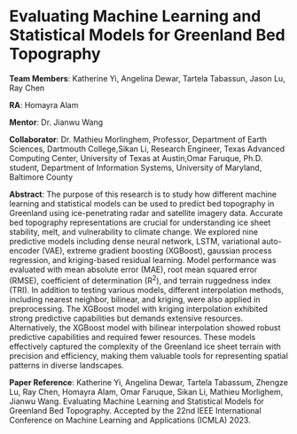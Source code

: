 
# **Evaluating Machine Learning and Statistical Models for Greenland Bed Topography**

**Team Members**: Katherine Yi, Angelina Dewar, Tartela Tabassun, Jason Lu, Ray Chen


**RA**: Homayra Alam

**Mentor**: Dr. Jianwu Wang

**Collaborator**: Dr. Mathieu Morlinghem, Professor, Department of Earth Sciences, Dartmouth College,Sikan Li, Research Engineer, Texas Advanced Computing Center, University of Texas at Austin,Omar Faruque, Ph.D. student, Department of Information Systems, University of Maryland, Baltimore County

**Abstract**: 
The purpose of this research is to study how different machine learning and statistical models can be used to predict bed topography in Greenland using ice-penetrating radar and satellite imagery data. Accurate bed topography representations are crucial for understanding ice sheet stability, melt, and vulnerability to climate change. We explored nine predictive models including dense neural network, LSTM, variational auto-encoder (VAE), extreme gradient boosting (XGBoost), gaussian process regression, and kriging-based residual learning. Model performance was evaluated with mean absolute error (MAE), root mean squared error (RMSE), coefficient of determination (R$^2$), and terrain ruggedness index (TRI). In addition to testing various models, different interpolation methods, including nearest neighbor, bilinear, and kriging, were also applied in preprocessing. The XGBoost model with kriging interpolation exhibited strong predictive capabilities but demands extensive resources. Alternatively, the XGBoost model with bilinear interpolation showed robust predictive capabilities and required fewer resources. These models effectively captured the complexity of the Greenland ice sheet terrain with precision and efficiency, making them valuable tools for representing spatial patterns in diverse landscapes.

**Paper Reference**:
Katherine Yi, Angelina Dewar, Tartela Tabassum, Zhengze Lu, Ray Chen, Homayra Alam, Omar Faruque, Sikan Li, Mathieu Morlighem, Jianwu Wang. Evaluating Machine Learning and Statistical Models for Greenland Bed Topography. Accepted by the 22nd IEEE International Conference on Machine Learning and Applications (ICMLA) 2023.
